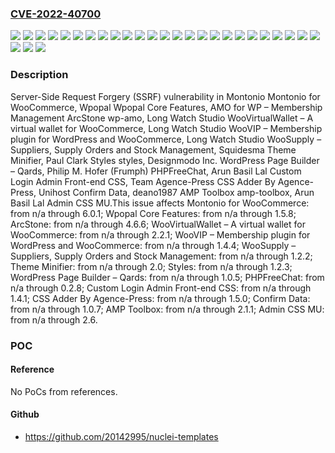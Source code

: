 ### [CVE-2022-40700](https://cve.mitre.org/cgi-bin/cvename.cgi?name=CVE-2022-40700)
![](https://img.shields.io/static/v1?label=Product&message=AMP%20Toolbox&color=blue)
![](https://img.shields.io/static/v1?label=Product&message=Admin%20CSS%20MU&color=blue)
![](https://img.shields.io/static/v1?label=Product&message=ArcStone&color=blue)
![](https://img.shields.io/static/v1?label=Product&message=CSS%20Adder%20By%20Agence-Press&color=blue)
![](https://img.shields.io/static/v1?label=Product&message=Confirm%20Data&color=blue)
![](https://img.shields.io/static/v1?label=Product&message=Custom%20Login%20Admin%20Front-end%20CSS&color=blue)
![](https://img.shields.io/static/v1?label=Product&message=Montonio%20for%20WooCommerce&color=blue)
![](https://img.shields.io/static/v1?label=Product&message=PHPFreeChat&color=blue)
![](https://img.shields.io/static/v1?label=Product&message=Styles&color=blue)
![](https://img.shields.io/static/v1?label=Product&message=Theme%20Minifier&color=blue)
![](https://img.shields.io/static/v1?label=Product&message=WooSupply%20%E2%80%93%20Suppliers%2C%20Supply%20Orders%20and%20Stock%20Management&color=blue)
![](https://img.shields.io/static/v1?label=Product&message=WooVIP%20%E2%80%93%20Membership%20plugin%20for%20WordPress%20and%20WooCommerce&color=blue)
![](https://img.shields.io/static/v1?label=Product&message=WooVirtualWallet%20%E2%80%93%20A%20virtual%20wallet%20for%20WooCommerce&color=blue)
![](https://img.shields.io/static/v1?label=Product&message=WordPress%20Page%20Builder%20%E2%80%93%20Qards&color=blue)
![](https://img.shields.io/static/v1?label=Product&message=Wpopal%20Core%20Features&color=blue)
![](https://img.shields.io/static/v1?label=Version&message=n%2Fa%3C%3D%200.2.8%20&color=brighgreen)
![](https://img.shields.io/static/v1?label=Version&message=n%2Fa%3C%3D%201.0.5%20&color=brighgreen)
![](https://img.shields.io/static/v1?label=Version&message=n%2Fa%3C%3D%201.0.7%20&color=brighgreen)
![](https://img.shields.io/static/v1?label=Version&message=n%2Fa%3C%3D%201.2.2%20&color=brighgreen)
![](https://img.shields.io/static/v1?label=Version&message=n%2Fa%3C%3D%201.2.3%20&color=brighgreen)
![](https://img.shields.io/static/v1?label=Version&message=n%2Fa%3C%3D%201.4.4%20&color=brighgreen)
![](https://img.shields.io/static/v1?label=Version&message=n%2Fa%3C%3D%201.5.0%20&color=brighgreen)
![](https://img.shields.io/static/v1?label=Version&message=n%2Fa%3C%3D%201.5.8%20&color=brighgreen)
![](https://img.shields.io/static/v1?label=Version&message=n%2Fa%3C%3D%202.0%20&color=brighgreen)
![](https://img.shields.io/static/v1?label=Version&message=n%2Fa%3C%3D%202.1.1%20&color=brighgreen)
![](https://img.shields.io/static/v1?label=Version&message=n%2Fa%3C%3D%202.2.1%20&color=brighgreen)
![](https://img.shields.io/static/v1?label=Version&message=n%2Fa%3C%3D%204.6.6%20&color=brighgreen)
![](https://img.shields.io/static/v1?label=Vulnerability&message=CWE-918%20Server-Side%20Request%20Forgery%20(SSRF)&color=brighgreen)

### Description

Server-Side Request Forgery (SSRF) vulnerability in Montonio Montonio for WooCommerce, Wpopal Wpopal Core Features, AMO for WP – Membership Management ArcStone wp-amo, Long Watch Studio WooVirtualWallet – A virtual wallet for WooCommerce, Long Watch Studio WooVIP – Membership plugin for WordPress and WooCommerce, Long Watch Studio WooSupply – Suppliers, Supply Orders and Stock Management, Squidesma Theme Minifier, Paul Clark Styles styles, Designmodo Inc. WordPress Page Builder – Qards, Philip M. Hofer (Frumph) PHPFreeChat, Arun Basil Lal Custom Login Admin Front-end CSS, Team Agence-Press CSS Adder By Agence-Press, Unihost Confirm Data, deano1987 AMP Toolbox amp-toolbox, Arun Basil Lal Admin CSS MU.This issue affects Montonio for WooCommerce: from n/a through 6.0.1; Wpopal Core Features: from n/a through 1.5.8; ArcStone: from n/a through 4.6.6; WooVirtualWallet – A virtual wallet for WooCommerce: from n/a through 2.2.1; WooVIP – Membership plugin for WordPress and WooCommerce: from n/a through 1.4.4; WooSupply – Suppliers, Supply Orders and Stock Management: from n/a through 1.2.2; Theme Minifier: from n/a through 2.0; Styles: from n/a through 1.2.3; WordPress Page Builder – Qards: from n/a through 1.0.5; PHPFreeChat: from n/a through 0.2.8; Custom Login Admin Front-end CSS: from n/a through 1.4.1; CSS Adder By Agence-Press: from n/a through 1.5.0; Confirm Data: from n/a through 1.0.7; AMP Toolbox: from n/a through 2.1.1; Admin CSS MU: from n/a through 2.6.

### POC

#### Reference
No PoCs from references.

#### Github
- https://github.com/20142995/nuclei-templates

